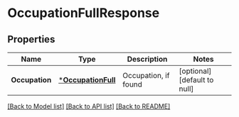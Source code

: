 # OccupationFullResponse

## Properties
Name | Type | Description | Notes
------------ | ------------- | ------------- | -------------
**Occupation** | [***OccupationFull**](OccupationFull.md) | Occupation, if found | [optional] [default to null]

[[Back to Model list]](../README.md#documentation-for-models) [[Back to API list]](../README.md#documentation-for-api-endpoints) [[Back to README]](../README.md)


